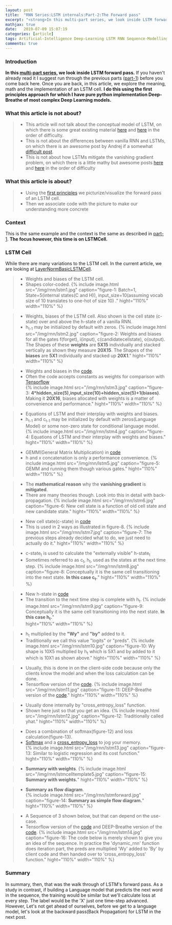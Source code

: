 ```yaml
---
layout: post
title:  "RNN Series:LSTM internals:Part-2:The Forward pass"
excerpt: "<strong>In this multi-part series, we look inside LSTM forward pass.</strong> Read the <a href='/articles/2019-07/LSTMPart-1'>part-1's</a> before you come back here. Once you are back, in this article, we explore the meaning, math and the implementation of an LSTM cell. <strong>I do this using the first principles approach for which I have pure python implementation Deep-Breathe of most complex Deep Learning models.</strong>"
mathjax: true
date:   2019-07-09 15:07:19
categories: [article]
tags: Artificial-Intelligence Deep-Learning LSTM RNN Sequence-Modelling
comments: true
---
```


### Introduction
<strong>In this [multi-part series][multi-part series], we look inside LSTM forward pass.</strong> If you haven't already read it I suggest run through the previous parts ([part-1]) before you come back here. Once you are back, in this article, we explore the meaning, math and the implementation of an LSTM cell. <strong>I do this using the first principles approach for which I have pure python implementation Deep-Breathe of most complex Deep Learning models.</strong>

### What this article is not about?
> * This article will not talk about the conceptual model of LSTM, on which there is some great existing material [here][lstm-1] and [here][lstm-2] in the order of difficulty.
> * This is not about the differences between vanilla RNN and LSTMs, on which there is an awesome post by Andrej if a somewhat [difficult post][lstm-3].
> * This is not about how LSTMs mitigate the vanishing gradient problem, on which there is a little mathy but awesome posts [here][lstm-4] and [here][lstm-5] in the order of difficulty     

### What this article is about?
> * Using the [first principles][first principles] we picturize/visualize the forward pass of an LSTM cell.
> * Then we associate code with the picture to make our understanding more concrete  

### Context
This is the same example and the context is the same as described in [part-1]. <strong>The focus however, this time is on LSTMCell.</strong>

### LSTM Cell
While there are many variations to the LSTM cell. In the current article, we are looking at [LayerNormBasicLSTMCell].
> * Weights and biases of the LSTM cell.
> * Shapes color-coded.
{%
    include image.html
    src="/img/rnn/lstm1.jpg"
    caption="figure-1: Batch=1, State=5(internal states(C and H)), input_size=10(assuming vocab size of 10 translates to one-hot of size 10) ."
    hight="110%"
    width="110%"
%}

> * Weights, biases of the LSTM cell. Also shown is the cell state (c-state) over and above the h-state of a vanilla RNN.
> * h<sub>t-1</sub> may be initialized by default with zeros.
{%
    include image.html
    src="/img/rnn/lstm2.jpg"
    caption="figure-2: Weights and biases for all the gates f(forget), i(input), c(candidatecellstate), o(output). The Shapes of these <strong>weights</strong> are <strong>5X15</strong> individually and stacked vertically as shown they measure <strong>20X15</strong>. The Shapes of the <strong>biases</strong> are <strong>5X1</strong> individually and stacked up <strong>20X1</strong>."
    hight="110%"
    width="110%"
%}

> * Weights and biases in the [code][code-1].
> * Often the code accepts constants as weights for comparison with [Tensorflow]  
{%
    include image.html
    src="/img/rnn/lstm3.jpg"
    caption="figure-3: <strong>4*hidden_size(5),input_size(10)+hidden_size(5)+1(biases)</strong>. Making it <strong>20X16</strong>, biases allocated with weights is a matter of convenience and performance."
    hight="110%"
    width="110%"
%}

> * Equations of LSTM and their interplay with weights and biases.
> * h<sub>t-1</sub> and c<sub>t-1</sub> may be initialized by default with zeros(Language Model) or some non-zero state for conditional language model.
{%
    include image.html
    src="/img/rnn/lstm4.jpg"
    caption="figure-4: Equations of LSTM and their interplay with weights and biases."
    hight="110%"
    width="110%"
%}

> * GEMM(General Matrix Multiplication) in [code][code-2]
> * h and x concatenation is only a performance convenience.
{%
    include image.html
    src="/img/rnn/lstm5.jpg"
    caption="figure-5: GEMM and running them though various gates."
    hight="110%"
    width="110%"
%}

> * The <strong>mathematical reason</strong> why the <strong>vanishing gradient</strong> is <strong>mitigated</strong>.
> * There are many theories though. Look into this in detail with back-propagation.
{%
    include image.html
    src="/img/rnn/lstm6.jpg"
    caption="figure-6: New cell state is a function of old cell state and new candidate state."
    hight="110%"
    width="110%"
%}

> * New cell state(c-state) in [code][code-3]
> * This is used in 2 ways as illustrated in figure-8.
{%
    include image.html
    src="/img/rnn/lstm7.jpg"
    caption="figure-7: The previous steps already decided what to do, we just need to actually do it."
    hight="110%"
    width="110%"
%}

> * c-state<sub>t</sub> is used to calculate the "externally visible" h-state<sub>t</sub>
> * Sometimes referred to as c<sub>t</sub>, h<sub>t</sub>, used as the states at the next time step.
{%
    include image.html
    src="/img/rnn/lstm8.jpg"
    caption="figure-8: Conceptually it is the same cell transitioning into the next state. <strong>In this case c<sub>t</sub>.</strong>"
    hight="110%"
    width="110%"
%}

> * New h-state in [code][code-4]
> * The transition to the next time step is complete with h<sub>t</sub>.
{%
    include image.html
    src="/img/rnn/lstm9.jpg"
    caption="figure-9: Conceptually it is the same cell transitioning into the next state. <strong>In this case h<sub>t</sub>.</strong>"  
    hight="110%"
    width="110%"
%}

> * h<sub>t</sub> multiplied by the <strong>"Wy"</strong> and <strong>"by"</strong> added to it.
> * Traditionally we call this value "logits" or "preds".
{%
    include image.html
    src="/img/rnn/lstm10.jpg"
    caption="figure-10: Wy shape is 10X5 multiplied by h<sub>t</sub> which is 5X1 and by added to it which is 10X1 as shown above."
    hight="110%"
    width="110%"
%}

> * Usually, this is done in on the client-side code because only the clients know the model and when the loss calculation can be done.
> * Tensorflow version of the [code][code-5].
{%
    include image.html
    src="/img/rnn/lstm11.jpg"
    caption="figure-11: DEEP-Breathe version of the <a href='https://github.com/slowbreathing/Deep-Breathe/blob/f9585bde9cbb61e71f67ccd936aa22a155c36709/org/mk/training/dl/LSTMMainGraph.py#L98-L109'>code</a>."
    hight="110%"
    width="110%"
%}

> * Usually done internally by "cross_entropy_loss" function.
> * Shown here just so that you get an idea.
{%
    include image.html
    src="/img/rnn/lstm12.jpg"
    caption="figure-12: Traditionally called yhat."
    hight="110%"
    width="110%"
%}

> * Does a combination of softmax(figure-12) and loss calculation(figure-13).
> * [Softmax][softmax] and a [cross_entropy_loss][cross_entropy_loss] to jog your memory.  
{%
    include image.html
    src="/img/rnn/lstm13.jpg"
    caption="figure-13: Similar to logistic regression and its cost function."
    hight="110%"
    width="110%"
%}

> * <strong>Summary with weights</strong>.
{%
    include image.html
    src="/img/rnn/lstmcelltemplate5.jpg"
    caption="figure-15: <strong>Summary with weights.</strong>"
    hight="110%"
    width="110%"
%}

> * <strong>Summary as flow diagram</strong>.  
{%
    include image.html
    src="/img/rnn/lstmforward.jpg"
    caption="figure-14: <strong>Summary as simple flow diagram.</strong>"
    hight="110%"
    width="110%"
%}


> * A Sequence of 3 shown below, but that can depend on the use-case.
> * Tensorflow version of the [code][code-5] and DEEP-Breathe version of the [code][code-6].
{%
    include image.html
    src="/img/rnn/lstm14.jpg"
    caption="figure-16: The code below is merely shown to give you an idea of the sequence. In practice the 'dynamic_rnn' function does iteration part, the preds are multiplied 'Wy' added to 'By' by client code and then handed over to 'cross_entropy_loss' function."
    hight="110%"
    width="110%"
%}


### Summary
In summary, then, that was the walk through of LSTM's forward pass. As a study in contrast, if building a Language model that predicts the next word in the sequence, the training would be similar but we'll calculate loss at every step. The label would be the 'X' just one time-step advanced. However, Let's not get ahead of ourselves, before we get to a language model, let's look at the backward pass(Back Propagation) for LSTM in the next post.


[part-1]: /articles/2019-07/LSTMPart-1
[part-2]: /articles/2019-07/LSTMPart-2
[multi-part series]: /tags/#LSTM
[first principles]: https://medium.com/the-mission/elon-musks-3-step-first-principles-thinking-how-to-think-and-solve-difficult-problems-like-a-ba1e73a9f6c0
[Deep-Breathe]: https://github.com/slowbreathing/Deep-Breathe
[LayerNormBasicLSTMCell]: https://www.tensorflow.org/api_docs/python/tf/contrib/rnn/LayerNormBasicLSTMCell
[lstm-1]: https://colah.github.io/posts/2015-08-Understanding-LSTMs/
[lstm-2]: https://r2rt.com/written-memories-understanding-deriving-and-extending-the-lstm.html
[lstm-3]: http://karpathy.github.io/2015/05/21/rnn-effectiveness/
[lstm-4]: https://weberna.github.io/blog/2017/11/15/LSTM-Vanishing-Gradients.html
[lstm-5]: https://medium.com/datadriveninvestor/how-do-lstm-networks-solve-the-problem-of-vanishing-gradients-a6784971a577

[code-1]: https://github.com/slowbreathing/Deep-Breathe/blob/f9585bde9cbb61e71f67ccd936aa22a155c36709/org/mk/training/dl/rnn_cell.py#L76
[code-2]: https://github.com/slowbreathing/Deep-Breathe/blob/f9585bde9cbb61e71f67ccd936aa22a155c36709/org/mk/training/dl/rnn_cell.py#L210-L214
[code-3]: https://github.com/slowbreathing/Deep-Breathe/blob/f9585bde9cbb61e71f67ccd936aa22a155c36709/org/mk/training/dl/rnn_cell.py#L215
[code-4]: https://github.com/slowbreathing/Deep-Breathe/blob/f9585bde9cbb61e71f67ccd936aa22a155c36709/org/mk/training/dl/rnn_cell.py#L216
[code-5]: https://github.com/slowbreathing/Deep-Breathe/blob/f9585bde9cbb61e71f67ccd936aa22a155c36709/org/mk/training/dl/tfwordslstm.py#L95-L104
[code-6]: https://github.com/slowbreathing/Deep-Breathe/blob/f9585bde9cbb61e71f67ccd936aa22a155c36709/org/mk/training/dl/LSTMMainGraph.py#L98-L109

[softmax]: /articles/2019-05/softmax-and-its-gradient
[cross_entropy_loss]: /articles/2019-05/softmax-and-cross-entropy
[Tensorflow]: https://www.tensorflow.org/
[Listing-1]: https://github.com/slowbreathing/Deep-Breathe/blob/master/org/mk/training/dl/tfwordslstm.py
[Listing-2]: https://github.com/slowbreathing/Deep-Breathe/blob/master/org/mk/training/dl/LSTMMainGraph.py
[Listing-3]: https://github.com/slowbreathing/Deep-Breathe/blob/master/org/mk/training/dl/LSTMMain.py
[scr-1]: https://github.com/slowbreathing/Deep-Breathe/blob/f9585bde9cbb61e71f67ccd936aa22a155c36709/scripts#L13
[scr-2]: https://github.com/slowbreathing/Deep-Breathe/blob/f9585bde9cbb61e71f67ccd936aa22a155c36709/scripts#L15
[scr-3]: https://github.com/slowbreathing/Deep-Breathe/blob/f9585bde9cbb61e71f67ccd936aa22a155c36709/scripts#L14
[pygr-1]: https://github.com/slowbreathing/Deep-Breathe/blob/c3b538d9c3afeeb5a15c3d91ea9063976438c810/org/mk/training/dl/rnn.py#L75-L76
[pygr-2]: https://github.com/slowbreathing/Deep-Breathe/blob/c3b538d9c3afeeb5a15c3d91ea9063976438c810/org/mk/training/dl/common.py#L241-L255
[pygr-3]: https://github.com/slowbreathing/Deep-Breathe/blob/c3b538d9c3afeeb5a15c3d91ea9063976438c810/org/mk/training/dl/rnn_cell.py#L79-L81
[pygr-4]: https://github.com/slowbreathing/Deep-Breathe/blob/c3b538d9c3afeeb5a15c3d91ea9063976438c810/org/mk/training/dl/core.py#L107-L112
